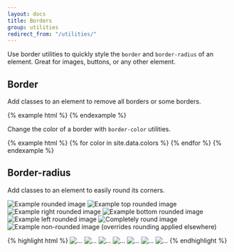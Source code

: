 ```yaml
---
layout: docs
title: Borders
group: utilities
redirect_from: "/utilities/"
---
```


Use border utilities to quickly style the `border` and `border-radius` of an element. Great for images, buttons, or any other element.

## Border

Add classes to an element to remove all borders or some borders.

<div class="bd-example-border-utils">
{% example html %}
<span class="d-inline-block p-4 border border-gray"></span>
<span class="d-inline-block p-4 border border-gray border-0"></span>
<span class="d-inline-block p-4 border border-gray border-top-0"></span>
<span class="d-inline-block p-4 border border-gray border-right-0"></span>
<span class="d-inline-block p-4 border border-gray border-bottom-0"></span>
<span class="d-inline-block p-4 border border-gray border-left-0"></span>
{% endexample %}
</div>

Change the color of a border with `border-color` utilities.

<div class="bd-example-border-utils">
{% example html %}
{% for color in site.data.colors %}
<span class="d-inline-block p-4 border border-{{ color.name }}"></span>{% endfor %}
{% endexample %}
</div>

## Border-radius

Add classes to an element to easily round its corners.

<div class="bd-example bd-example-images">
  <img data-src="holder.js/75x75" class="rounded" alt="Example rounded image">
  <img data-src="holder.js/75x75" class="rounded-top" alt="Example top rounded image">
  <img data-src="holder.js/75x75" class="rounded-right" alt="Example right rounded image">
  <img data-src="holder.js/75x75" class="rounded-bottom" alt="Example bottom rounded image">
  <img data-src="holder.js/75x75" class="rounded-left" alt="Example left rounded image">
  <img data-src="holder.js/75x75" class="rounded-circle" alt="Completely round image">
  <img data-src="holder.js/75x75" class="rounded-0" alt="Example non-rounded image (overrides rounding applied elsewhere)">
</div>

{% highlight html %}
<img src="..." alt="..." class="rounded">
<img src="..." alt="..." class="rounded-top">
<img src="..." alt="..." class="rounded-right">
<img src="..." alt="..." class="rounded-bottom">
<img src="..." alt="..." class="rounded-left">
<img src="..." alt="..." class="rounded-circle">
<img src="..." alt="..." class="rounded-0">
{% endhighlight %}

